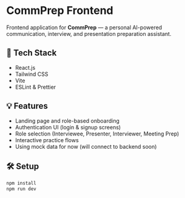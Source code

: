 # CommPrep Frontend

Frontend application for **CommPrep** — a personal AI-powered communication, interview, and presentation preparation assistant.

## 🚀 Tech Stack

- React.js
- Tailwind CSS
- Vite
- ESLint & Prettier

## 💡 Features

- Landing page and role-based onboarding
- Authentication UI (login & signup screens)
- Role selection (Interviewee, Presenter, Interviewer, Meeting Prep)
- Interactive practice flows
- Using mock data for now (will connect to backend soon)

## 🛠️ Setup

```bash
npm install
npm run dev
